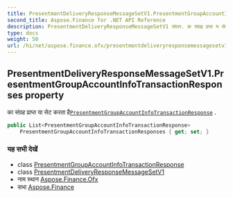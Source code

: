 ```yaml
---
title: PresentmentDeliveryResponseMessageSetV1.PresentmentGroupAccountInfoTransactionResponses
second_title: Aspose.Finance for .NET API Reference
description: PresentmentDeliveryResponseMessageSetV1 संपत्त. क संग्रह प्रप्त य सेट करत हैPresentmentGroupAccountInfoTransactionResponse .
type: docs
weight: 50
url: /hi/net/aspose.finance.ofx/presentmentdeliveryresponsemessagesetv1/presentmentgroupaccountinfotransactionresponses/
---
```

## PresentmentDeliveryResponseMessageSetV1.PresentmentGroupAccountInfoTransactionResponses property

का संग्रह प्राप्त या सेट करता है[`PresentmentGroupAccountInfoTransactionResponse`](../../../aspose.finance.ofx.billerdelivery/presentmentgroupaccountinfotransactionresponse/) .

```csharp
public List<PresentmentGroupAccountInfoTransactionResponse> 
    PresentmentGroupAccountInfoTransactionResponses { get; set; }
```

### यह सभी देखें

* class [PresentmentGroupAccountInfoTransactionResponse](../../../aspose.finance.ofx.billerdelivery/presentmentgroupaccountinfotransactionresponse/)
* class [PresentmentDeliveryResponseMessageSetV1](../)
* नाम स्थान [Aspose.Finance.Ofx](../../presentmentdeliveryresponsemessagesetv1/)
* सभा [Aspose.Finance](../../../)


